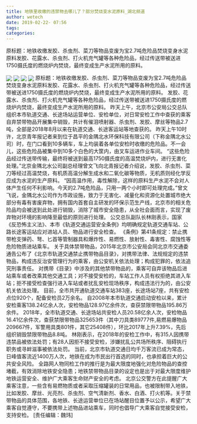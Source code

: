 ```yaml
---
title: 地铁里收缴的违禁物去哪儿了？部分焚烧变水泥原料_湖北频道
author: wetech
date: 2019-02-22- 07:56
tags: 
categories: 
---
```

原标题：地铁收缴发胶、杀虫剂、菜刀等物品变废为宝2.7吨危险品焚烧变身水泥原料发胶、花露水、杀虫剂、打火机充气罐等各种危险品，经过传送带被送进1750摄氏度的燃烧炉内焚烧，最终变成生产水泥所用的原料。
<!-- more -->
                
<img align="center" border="0" src="http://p1.ifengimg.com/a/2019_08/5f4a33f3e56fcac_size125_w400_h299.jpg" />
                
<img align="center" border="0" src="http://p0.ifengimg.com/a/2019_08/18080ae91afea2c_size100_w400_h299.jpg" />
                
<img align="center" border="0" src="http://p0.ifengimg.com/a/2019_08/aafc57e74f56e76_size92_w400_h299.jpg" />
            
<img align="center" border="0" src="http://p2.ifengimg.com/a/2016/0810/204c433878d5cf9size1_w16_h16.png" />
原标题：地铁收缴发胶、杀虫剂、菜刀等物品变废为宝2.7吨危险品焚烧变身水泥原料发胶、花露水、杀虫剂、打火机充气罐等各种危险品，经过传送带被送进1750摄氏度的燃烧炉内焚烧，最终变成生产水泥所用的原料。
发胶、花露水、杀虫剂、打火机充气罐等各种危险品，经过传送带被送进1750摄氏度的燃烧炉内焚烧，最终变成生产水泥所用的原料。
昨天上午，北京市公安局公交总队组织本市轨道交通、长途场站运营单位、安检单位，对日常安检工作中查获的乘客自弃禁带物品开展集中销毁，共计有催泪喷射器、杀虫剂、发胶、摩丝等物品2.7吨，全部是2018年8月以来在轨道交通、长途客运站等地查获的。
昨天上午10时许，北京青年报记者来到位于昌平的金隅北水环保科技有限公司（下称金隅北水公司）时，在门口看到10多辆车，车上均装着各单位安检时收缴的危险品。不一会儿，这些危险品被集中到10多个白色的大筐内，由叉车运进作业车间。
“这些危险品经过传送带传输，最终将被送到最高1750摄氏度的高温焚烧炉内，进行无害化处理。”北京金隅北水公司副总经理曾文飞向北青报记者介绍说，发胶、杀虫剂、菜刀等经过高温焚烧，有机质高温分解生成水和二氧化碳等物质，无机质则经化学反应成为水泥的生产原料。
“因高温作用，毒性解除，这样的原料生产水泥不会对人体产生任何不利影响。今天的2.7吨危险品，只用一两个小时即可处理完成。”曾文飞说，金隅北水公司作为市政设施，致力于无害化、减量化和资源化处置城市绝大部分有毒有害废弃物，拥有国内首套自主研发的环保示范生产线，北京市的相关危险品均会被送到此处进行销毁，消除了城市安全隐患，从全社会面而言，实现了废弃物对环境的影响降至最低的原则进行处理。
公交总队副队长林刚表示，国家《反恐怖主义法》、本市《轨道交通运营安全条例》均明确规定轨道交通车站、公路长途客运站应对进站人员、物品进行安全检查。
《条例》第41条规定：禁止携带枪支弹药、弩、匕首等管制器具和爆炸性、易燃性、放射性、毒害性、腐蚀性等危险物质进站乘车。
关于具体禁带物品，2015年北京市公安局会同北京市交通委通告公布了《北京市轨道交通禁止携带物品目录》，对携带法律、法规规定的违禁物品，构成违反治安管理行为的乘客，由公安机关依法处理；构成犯罪的，依法追究刑事责任。
对携带《目录》中涉及的其他禁带物品的，乘客可自弃该物品后进站乘车或者改乘其他交通工具；对不接受安检的，车站工作人员有权拒绝其进入车站；拒不接受检查强行进入车站或者扰乱安检现场秩序，构成违法行为的，由公安机关依法处理。
目前，全市共开通轨道交通车站383座，长途场站7座，共有安检点位920个，配备安检员2万余名。
自2008年本市轨道交通启动安检以来，累计安检乘客138.24亿余人次，安检物品128.97亿余件次，查获禁限带物品195.86万余件。
2018年，全市轨道交通、长途场站共安检人员20.58亿余人次，安检物品16.41亿余件次，查获禁限带物品325653件（其中刀具类89777件,易燃易爆物品209667件，军警用具类801件，其它25408件），环比2017年上升7.39%，先后组织销毁禁限带物品8.8吨。
林刚表示，在2018年的安检工作中，有315人因携带违禁品被依法处罚；有28人因拒不接受安检，涉嫌扰乱公共场所秩序、阻碍执行职务或寻衅滋事被依法处罚。
当前，北京市轨道交通日均千万客流已成为常态，日峰值客流近1400万人次，地铁在成为市民出行首选的同时，也承担着巨大的公共安全风险。
全路网人物同检工作的推行是为最大限度地强化对危险物品的查控堵截，有效消除地铁安全隐患；地铁禁带物品目录的设定也是出于对最大限度维护地铁运营安全、维护广大乘客生命财产安全的考虑。
北京公交警方在此提醒广大乘客注意，一些含有易燃物质或者采取压缩罐装的日常用品，也被限制带入地铁，比如发胶、摩丝、光亮剂、杀虫剂、空气清新剂、香水、白酒、打火机等。关于禁带物品的具体范围，各地铁、长途运营单位已在场站醒目位置予以公示，希望广大乘客自觉遵守，不要携带上述物品进站乘车，同时也倡导广大乘客自觉接受安检，支持安检。
[责任编辑：魏玮]
            
